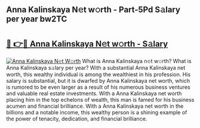 ## Anna Kalinskaya N𝚎t w𝚘rth - Part-5Pd S𝚊lary per year bw2TC

# <h2><a href="http://gc1ihq.nevu.top/?p=Anna+Kalinskaya">🔗 👉🔴 Anna Kalinskaya N𝚎t w𝚘rth - S𝚊lary</a></h2>

[![Anna Kalinskaya N𝚎t W𝚘rth](https://i.imgur.com/Oavwk0R.jpeg)](http://gc1ihq.nevu.top/?p=Anna+Kalinskaya)
What is Anna Kalinskaya n𝚎t w𝚘rth? What is Anna Kalinskaya s𝚊lary per year?
With a substantial Anna Kalinskaya net worth, this wealthy individual is among the wealthiest in his profession. His salary is substantial, but it is dwarfed by Anna Kalinskaya net worth, which is rumored to be even larger as a result of his numerous business ventures and valuable real estate investments. With a Anna Kalinskaya net worth placing him in the top echelons of wealth, this man is famed for his business acumen and financial brilliance. With a Anna Kalinskaya net worth in the billions and a notable income, this wealthy person is a shining example of the power of tenacity, dedication, and financial brilliance.
